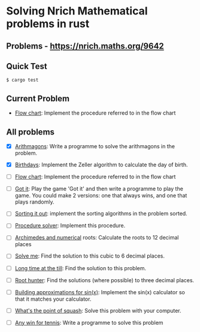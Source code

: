 # Solving Nrich Mathematical problems in rust
## Problems - https://nrich.maths.org/9642

## Quick Test
```shell
$ cargo test
```
## Current Problem
- [Flow chart](https://nrich.maths.org/5918): Implement the procedure referred to in the flow chart

## All problems
- [X] [Arithmagons](https://nrich.maths.org/2670): Write a programme to solve the arithmagons in the problem.

 - [X] [Birthdays](https://nrich.maths.org/5956): Implement the Zeller algorithm to calculate the day of birth.

 - [ ] [Flow chart](https://nrich.maths.org/5918): Implement the procedure referred to in the flow chart

 - [ ] [Got it](https://nrich.maths.org/1272): Play the game 'Got it' and then write a programme to play the game. You could make 2 versions: one that always wins, and one that plays randomly.

 - [ ] [Sorting it out](https://nrich.maths.org/8192): implement the sorting algorithms in the problem sorted. 

 - [ ] [Procedure solver](https://nrich.maths.org/5928): Implement this procedure.

 - [ ] [Archimedes and numerical](https://nrich.maths.org/855) roots: Calculate the roots to 12 decimal places

 - [ ] [Solve me](https://nrich.maths.org/7038): Find the solution to this cubic to 6 decimal places.

 - [ ] [Long time at the till](https://nrich.maths.org/5963): Find the solution to this problem.

 - [ ] [Root hunter](https://nrich.maths.org/5876): Find the solutions (where possible) to three decimal places.

 - [ ] [Building approximations for sin(x)](https://nrich.maths.org/5622): Implement the sin(x) calculator so that it matches your calculator.

 - [ ] [What's the point of squash](https://nrich.maths.org/7353): Solve this problem with your computer.

- [ ] [Any win for tennis](https://nrich.maths.org/7357): Write a programme to solve this problem
